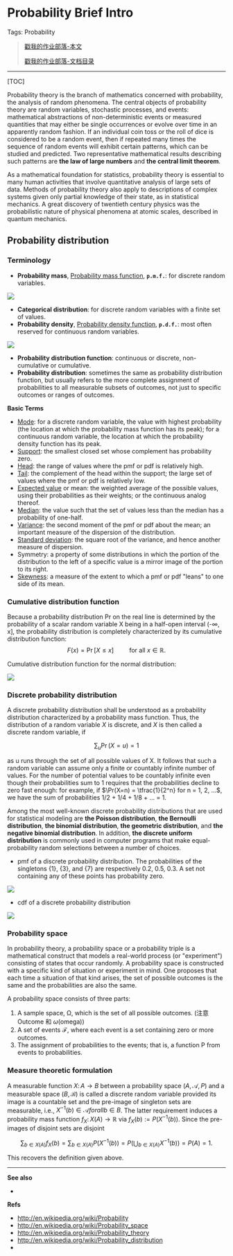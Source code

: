# Probability Brief Intro

Tags: Probability

> [戳我的作业部落-本文][this]
>
> [戳我的作业部落-文档目录](https://github.com/district10/brain/tree/master/_data/zybuluo)

---

[TOC]

Probability theory is the branch of mathematics concerned with probability,
the analysis of random phenomena. The central objects of probability theory 
are random variables, stochastic processes, and events: mathematical abstractions 
of non-deterministic events or measured quantities that may either be single 
occurrences or evolve over time in an apparently random fashion. 
If an individual coin toss or the roll of dice is considered to be a random event,
 then if repeated many times the sequence of random events will exhibit certain
 patterns, which can be studied and predicted. 
 Two representative mathematical results describing such patterns are 
 **the law of large numbers** and **the central limit theorem**.
 
As a mathematical foundation for statistics, probability theory is essential 
to many human activities that involve quantitative analysis of large sets of data.
Methods of probability theory also apply to descriptions of complex systems 
given only partial knowledge of their state, as in statistical mechanics. 
A great discovery of twentieth century physics was the probabilistic nature 
of physical phenomena at atomic scales, described in quantum mechanics.




## **Probability distribution**

### Terminology

* **Probability mass**, [Probability mass function][pmf], **`p.m.f.`**: for discrete random variables.

![][pic01]

* **Categorical distribution**: for discrete random variables with a finite set of values.
* **Probability density**, [Probability density function][pdf], **`p.d.f.`**: most often reserved for continuous random variables.

![][pic02]

* **Probability distribution function**: continuous or discrete, non-cumulative or cumulative.
* **Probability distribution**: sometimes the same as probability distribution function, but usually refers to the more complete assignment of probabilities to all measurable subsets of outcomes, not just to specific outcomes or ranges of outcomes.

**Basic Terms**

* [Mode][mode]: for a discrete random variable, the value with highest probability 
(the location at which the probability mass function has its peak); 
for a continuous random variable, the location at which 
the probability density function has its peak.
* [Support][support]: the smallest closed set whose complement has probability zero.
* [Head][head]: the range of values where the pmf or pdf is relatively high.
* [Tail][tail]: the complement of the head within the support; 
the large set of values where the pmf or pdf is relatively low.
* [Expected value][expected-value] or mean: the weighted average of the
 possible values, using their probabilities as their weights; 
or the continuous analog thereof.
* [Median][median]: the value such that the set of values less than the median 
has a probability of one-half.
* [Variance][variance]: the second moment of the pmf or pdf about the mean; 
an important measure of the dispersion of the distribution.
* [Standard deviation][standard-deviation]: the square root of the variance, 
and hence another measure of dispersion.
* Symmetry: a property of some distributions in which the portion of the distribution 
to the left of a specific value is a mirror image of the portion to its right.
* [Skewness][skewness]: a measure of the extent to which a pmf or pdf "leans" 
to one side of its mean.


### **Cumulative distribution function**

Because a probability distribution Pr on the real line is determined by
the probability of a scalar random variable X being in a half-open interval (-∞, x], 
the probability distribution is completely characterized by 
its cumulative distribution function:
$$F(x) = \Pr \left[ X \le x \right] \qquad \text{ for all } x \in \mathbb{R}.$$

Cumulative distribution function for the normal distribution:

![][pic03]


### **Discrete probability distribution**

A discrete probability distribution shall be understood as a 
probability distribution characterized by a probability mass function. 
Thus, the distribution of a random variable $X$ is discrete, 
and $X$ is then called a discrete random variable, if

$$\sum_u \Pr(X=u) = 1$$

as u runs through the set of all possible values of X. It follows that 
such a random variable can assume only a finite or countably infinite number of values. 
For the number of potential values to be countably infinite 
even though their probabilities sum to 1 requires that the probabilities 
decline to zero fast enough: for example, if 
$\Pr(X=n) = \tfrac{1}{2^n} for n = 1, 2, ...$, 
we have the sum of probabilities 1/2 + 1/4 + 1/8 + ... = 1.

Among the most well-known discrete probability distributions 
that are used for statistical modeling are 
**the Poisson distribution**, 
**the Bernoulli distribution**, 
**the binomial distribution**, 
**the geometric distribution**, and 
**the negative binomial distribution**. 
In addition, **the discrete uniform distribution** is commonly used in computer programs 
that make equal-probability random selections between a number of choices.

* pmf of a discrete probability distribution. 
The probabilities of the singletons {1}, {3}, and {7} are respectively 0.2, 0.5, 0.3. 
A set not containing any of these points has probability zero.

![][pic04]

* cdf of a discrete probability distribution

![][cdf-discrete]



### **Probability space**

In probability theory, a probability space or a probability triple is 
a mathematical construct that models a real-world process (or "experiment") 
consisting of states that occur randomly. 
A probability space is constructed with a specific kind of situation or experiment in mind. 
One proposes that each time a situation of that kind arises, 
the set of possible outcomes is the same and the probabilities are also the same.

A probability space consists of three parts:

1. A sample space, Ω, which is the set of all possible outcomes.
(注意 Outcome 和 $\omega$(omega))
2. A set of events $\scriptstyle \mathcal{F}$, 
where each event is a set containing zero or more outcomes.
3. The assignment of probabilities to the events; 
that is, a function P from events to probabilities.



### **Measure theoretic formulation**

A measurable function $X \colon A \to B$  between 
a probability space $(A, \mathcal A, P)$ and 
a measurable space $(B, \mathcal B)$  is called 
a discrete random variable 
provided its image is a countable set and the pre-image of singleton sets are measurable, 
i.e., $X^{-1}(b) \in \mathcal A for all b \in B$. 
The latter requirement induces a probability mass function 
$f_X \colon X(A) \to \mathbb R$ via  $f_X(b):=P(X^{-1}(b))$.
Since the pre-images of disjoint sets are disjoint

$$
\sum_{b \in X(A)} f_X(b) = 
\sum_{b \in X(A)} P(X^{-1} (b)) = 
P \left( \bigcup_{b \in X(A)} X^{-1}(b) \right) = 
P(A)=1.
$$

This recovers the definition given above.






---

**See also**

*


**Refs**

* http://en.wikipedia.org/wiki/Probability
* http://en.wikipedia.org/wiki/Probability_space
* http://en.wikipedia.org/wiki/Probability_theory
* http://en.wikipedia.org/wiki/Probability_distribution
* 


[this]: url






[pmf]: http://en.wikipedia.org/wiki/Probability_mass_function
[pdf]: http://en.wikipedia.org/wiki/Probability_density_function
[mode]: http://en.wikipedia.org/wiki/Mode_(statistics)
[support]: http://en.wikipedia.org/wiki/Support_(mathematics)
[head]: http://en.wikipedia.org/wiki/Heavy-tailed_distribution
[tail]: http://en.wikipedia.org/wiki/Heavy-tailed_distribution
[expected-value]: http://en.wikipedia.org/wiki/Expected_value
[median]: http://en.wikipedia.org/wiki/Median
[variance]: http://en.wikipedia.org/wiki/Variance
[standard-deviation]: http://en.wikipedia.org/wiki/Standard_deviation
[skewness]: http://en.wikipedia.org/wiki/Skewness




[pic01]: /_img/2014/pmf.png
[pic02]: /_img/2014/pdf.png
[pic03]: /_img/2014/cumulative-distribution-func-for-normal-distribution.png
[pic04]: /_img/2014/pmf-of-discret-probability-distribution.png
[cdf-discrete]: /_img/2014/cdf-of-discrete-probability-distribution.png